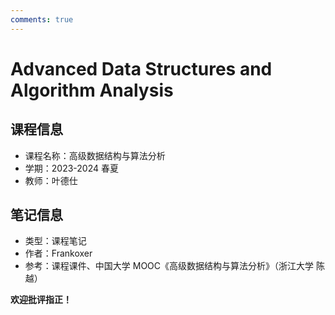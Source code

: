 ```yaml
---
comments: true
---
```


# Advanced Data Structures and Algorithm Analysis

## 课程信息

- 课程名称：高级数据结构与算法分析
- 学期：2023-2024 春夏
- 教师：叶德仕

## 笔记信息

- 类型：课程笔记
- 作者：Frankoxer
- 参考：课程课件、中国大学 MOOC《高级数据结构与算法分析》（浙江大学 陈越）

**欢迎批评指正！**